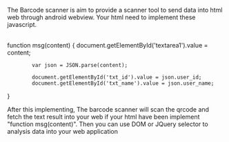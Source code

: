 The Barcode scanner is aim to provide a scanner tool to send data into html web through android webview.
Your html need to implement these javascript.
 
 <br>
 function msg(content) 
 {
            document.getElementById('textarea1').value = content;

            var json = JSON.parse(content);
            
            document.getElementById('txt_id').value = json.user_id;
            document.getElementById('txt_name').value = json.user_name;
  }
  
  After this implementing, 
  The barcode scanner will scan the qrcode and fetch the text result into your web if your html have been implement "function msg(content)".
  Then you can use DOM or JQuery selector to analysis data into your web application
   
